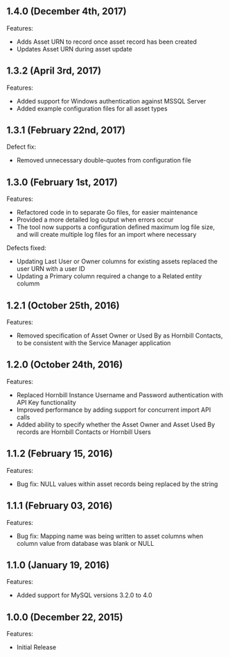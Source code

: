 ## 1.4.0 (December 4th, 2017)

Features:

  - Adds Asset URN to record once asset record has been created
  - Updates Asset URN during asset update

## 1.3.2 (April 3rd, 2017)

Features:
  - Added support for Windows authentication against MSSQL Server
  - Added example configuration files for all asset types

## 1.3.1 (February 22nd, 2017)

Defect fix:
  - Removed unnecessary double-quotes from configuration file

## 1.3.0 (February 1st, 2017)

Features:
  - Refactored code in to separate Go files, for easier maintenance
  - Provided a more detailed log output when errors occur
  - The tool now supports a configuration defined maximum log file size, and will create multiple log files for an import where necessary

Defects fixed:
  - Updating Last User or Owner columns for existing assets replaced the user URN with a user ID
  - Updating a Primary column required a change to a Related entity columm

## 1.2.1 (October 25th, 2016)

Features:

  - Removed specification of Asset Owner or Used By as Hornbill Contacts, to be consistent with the Service Manager application

## 1.2.0 (October 24th, 2016)

Features:

  - Replaced Hornbill Instance Username and Password authentication with API Key functionality
  - Improved performance by adding support for concurrent import API calls
  - Added ability to specify whether the Asset Owner and Asset Used By records are Hornbill Contacts or Hornbill Users

## 1.1.2 (February 15, 2016)

Features:

  - Bug fix: NULL values within asset records being replaced by the string <nil>


## 1.1.1 (February 03, 2016)

Features:

  - Bug fix: Mapping name was being written to asset columns when column value from database was blank or NULL


## 1.1.0 (January 19, 2016)

Features:

  - Added support for MySQL versions 3.2.0 to 4.0


## 1.0.0 (December 22, 2015)

Features:

  - Initial Release
